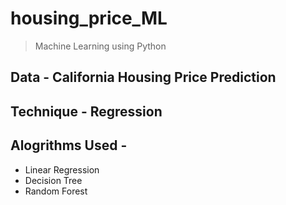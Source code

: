 # housing_price_ML
> Machine Learning using Python

## Data - California Housing Price Prediction
## Technique - Regression
## Alogrithms Used -

- Linear Regression
- Decision Tree
- Random Forest
